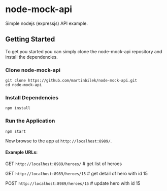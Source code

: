 # node-mock-api
Simple nodejs (expressjs) API example.

## Getting Started

To get you started you can simply clone the node-mock-api repository and install the dependencies.

### Clone node-mock-api

```
git clone https://github.com/martinbilek/node-mock-api.git
cd node-mock-api
```

### Install Dependencies

```
npm install
```

### Run the Application

```
npm start
```

Now browse to the app at `http://localhost:8989/`.

#### Example URLs:

GET `http://localhost:8989/heroes/`  # get list of heroes

GET `http://localhost:8989/heroes/15`  # get detail of hero with id 15

POST `http://localhost:8989/heroes/15`  # update hero with id 15
